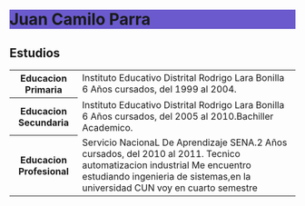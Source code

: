 <html>
<body>

<h1 style="background-color:SlateBlue;">Juan Camilo Parra</h1>
<h2>Estudios</h2>
<table>
  <tr>
    <th>Educacion Primaria</th>
    <td>Instituto Educativo Distrital Rodrigo Lara Bonilla 6  Años cursados, del 1999 al 2004.</td>
  </tr>

  <tr>
    <th>Educacion Secundaria</th>
    <td>Instituto Educativo Distrital Rodrigo Lara Bonilla 6  Años cursados, del 2005 al 2010.Bachiller  Academico.</td>
  </tr>

  <tr>
    <th>Educacion Profesional</th>
    <td>Servicio NacionaL De Aprendizaje SENA.2  Años cursados, del 2010 al 2011. Tecnico automatizacion industrial
    Me encuentro estudiando ingenieria de sistemas,en la universidad CUN voy en cuarto semestre</td>
  </tr>

  </table>
